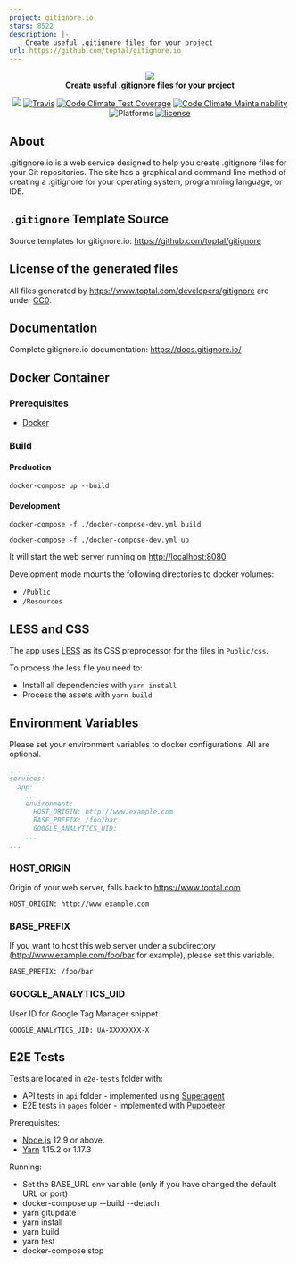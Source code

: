 ```yaml
---
project: gitignore.io
stars: 8522
description: |-
    Create useful .gitignore files for your project
url: https://github.com/toptal/gitignore.io
---
```


<p align="center">
    <a href="https://www.toptal.com/developers/gitignore">
        <img src="Public/img/gitignoreio.svg"/>
    </a>
    <br>
    <strong>Create useful .gitignore files for your project</strong>
</p>
<p align="center">
    <a href="https://swift.org"><img src="https://img.shields.io/badge/Swift-4.1-orange.svg?style=flat-square"/></a>
    <a href="https://travis-ci.org/toptal/gitignore.io"><img src="https://img.shields.io/travis/toptal/gitignore.io/master?style=flat-square" alt="Travis"></a>
    <a href="https://codeclimate.com/github/joeblau/gitignore.io/test_coverage"><img src="https://img.shields.io/codeclimate/coverage/joeblau/gitignore.io.svg?style=flat-square" alt="Code Climate Test Coverage"></a>
    <a href="https://codeclimate.com/github/joeblau/gitignore.io/maintainability"><img src="https://img.shields.io/codeclimate/maintainability/joeblau/gitignore.io.svg?style=flat-square" alt="Code Climate Maintainability"></a>
    <img src="https://img.shields.io/badge/Platforms-Linux%20%7C%20macOS%20%7C%20Windows-blue.svg?style=flat-square"alt="Platforms">
    <a href="https://github.com/joeblau/gitignore.io/blob/master/LICENSE.md"><img src="https://img.shields.io/github/license/joeblau/gitignore.io.svg?style=flat-square" alt="license"></a>
</p>

## About

.gitignore.io is a web service designed to help you create .gitignore files for
your Git repositories. The site has a graphical and command line method of
creating a .gitignore for your operating system, programming language, or IDE.

## `.gitignore` Template Source

Source templates for gitignore.io: https://github.com/toptal/gitignore

## License of the generated files

All files generated by https://www.toptal.com/developers/gitignore are under [CC0](https://creativecommons.org/publicdomain/zero/1.0/).

## Documentation

Complete gitignore.io documentation: https://docs.gitignore.io/

## Docker Container

### Prerequisites

- [Docker](https://www.docker.com/)

### Build

#### Production

```
docker-compose up --build
```

#### Development

```
docker-compose -f ./docker-compose-dev.yml build
```
```
docker-compose -f ./docker-compose-dev.yml up
```

It will start the web server running on [http://localhost:8080](http://localhost:8080)

Development mode mounts the following directories to docker volumes:

- `/Public`
- `/Resources `

## LESS and CSS

The app uses [LESS](http://lesscss.org/) as its CSS preprocessor for the files in `Public/css`.

To process the less file you need to:

- Install all dependencies with `yarn install`
- Process the assets with `yarn build`

## Environment Variables

Please set your environment variables to docker configurations. All are optional.

```yml
...
services:
  app:
    ...
    environment:
      HOST_ORIGIN: http://www.example.com
      BASE_PREFIX: /foo/bar
      GOOGLE_ANALYTICS_UID:
    ...
...
```

### HOST_ORIGIN

Origin of your web server, falls back to https://www.toptal.com

```
HOST_ORIGIN: http://www.example.com
```

### BASE_PREFIX

If you want to host this web server under a subdirectory (http://www.example.com/foo/bar for example), please set this variable.

```
BASE_PREFIX: /foo/bar
```

### GOOGLE_ANALYTICS_UID

User ID for Google Tag Manager snippet

```
GOOGLE_ANALYTICS_UID: UA-XXXXXXXX-X
```

## E2E Tests

Tests are located in `e2e-tests` folder with:

- API tests in `api` folder - implemented using [Superagent](https://github.com/visionmedia/superagent)
- E2E tests in `pages` folder - implemented with [Puppeteer](https://github.com/puppeteer/puppeteer)

Prerequisites:

- [Node.js](https://nodejs.org/en/) 12.9 or above.
- [Yarn](https://yarnpkg.com/lang/en/) 1.15.2 or 1.17.3

Running:

- Set the BASE_URL env variable (only if you have changed the default URL or port)
- docker-compose up --build --detach
- yarn gitupdate
- yarn install
- yarn build
- yarn test
- docker-compose stop

